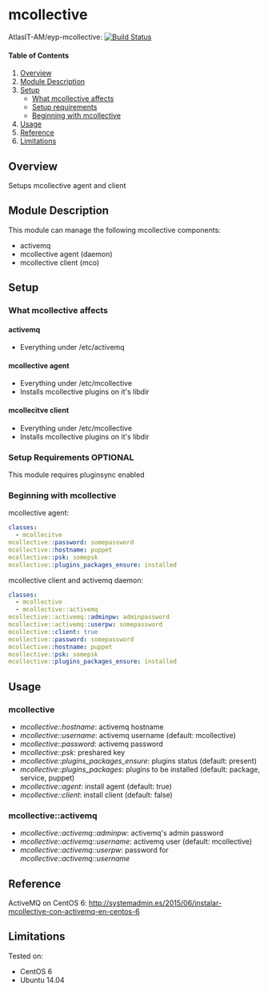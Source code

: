 # mcollective

AtlasIT-AM/eyp-mcollective: [![Build Status](https://travis-ci.org/AtlasIT-AM/eyp-mcollective.png?branch=master)](https://travis-ci.org/AtlasIT-AM/eyp-mcollective)

#### Table of Contents

1. [Overview](#overview)
2. [Module Description](#module-description)
3. [Setup](#setup)
    * [What mcollective affects](#what-mcollective-affects)
    * [Setup requirements](#setup-requirements)
    * [Beginning with mcollective](#beginning-with-mcollective)
4. [Usage](#usage)
5. [Reference](#reference)
5. [Limitations](#limitations)

## Overview

Setups mcollective agent and client

## Module Description

This module can manage the following mcollective components:
* activemq
* mcollective agent (daemon)
* mcollective client (mco)

## Setup

### What mcollective affects

#### activemq
* Everything under /etc/activemq

#### mcollective agent
* Everything under /etc/mcollective
* Installs mcollective plugins on it's libdir

#### mcollecitve client
* Everything under /etc/mcollective
* Installs mcollective plugins on it's libdir

### Setup Requirements **OPTIONAL**

This module requires pluginsync enabled

### Beginning with mcollective

mcollective agent:

```yaml
classes:
  - mcollecitve
mcollective::password: somepassword
mcollective::hostname: puppet
mcollective::psk: somepsk
mcollective::plugins_packages_ensure: installed
```

mcollective client and activemq daemon:

```yaml
classes:
  - mcollective
  - mcollective::activemq
mcollective::activemq::adminpw: adminpassword
mcollective::activemq::userpw: somepassword
mcollective::client: true
mcollective::password: somepassword
mcollective::hostname: puppet
mcollective::psk: somepsk
mcollective::plugins_packages_ensure: installed
```

## Usage

### mcollective
* *mcollective::hostname*: activemq hostname
* *mcollective::username*: activemq username (default: mcollective)
* *mcollective::password*: activemq password
* *mcollective::psk*: preshared key
* *mcollective::plugins_packages_ensure*: plugins status (default: present)
* *mcollective::plugins_packages*: plugins to be installed (default: package, service, puppet)
* *mcollective::agent*: install agent (default: true)
* *mcollective::client*: install client (default: false)

### mcollective::activemq

* *mcollective::activemq::adminpw*: activemq's admin password
* *mcollective::activemq::username*: activemq user (default: mcollective)
* *mcollective::activemq::userpw*: password for *mcollective::activemq::username*

## Reference

ActiveMQ on CentOS 6: http://systemadmin.es/2015/06/instalar-mcollective-con-activemq-en-centos-6

## Limitations

Tested on:
* CentOS 6
* Ubuntu 14.04
